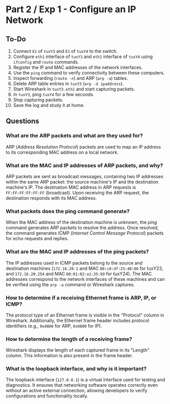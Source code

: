 # Part 2 / Exp 1 - Configure an IP Network

## To-Do

1. Connect `E1` of `tuxY3` and `E1` of `tuxY4` to the switch.  
2. Configure `eth1` interface of `tuxY3` and `eth1` interface of `tuxY4` using `ifconfig` and `route` commands.  
3. Register the IP and MAC addresses of the network interfaces.  
4. Use the `ping` command to verify connectivity between these computers.  
5. Inspect forwarding (`route -n`) and ARP (`arp -a`) tables.  
6. Delete ARP table entries in `tuxY3` (`arp -d ipaddress`).  
7. Start Wireshark in `tuxY3.eth1` and start capturing packets.  
8. In `tuxY3`, ping `tuxY4` for a few seconds.  
9. Stop capturing packets.  
10. Save the log and study it at home.  

## Questions

### What are the ARP packets and what are they used for?
ARP (*Address Resolution Protocol*) packets are used to map an IP address to its corresponding MAC address on a local network.

### What are the MAC and IP addresses of ARP packets, and why?
ARP packets are sent as broadcast messages, containing two IP addresses within the same ARP packet: the source machine's IP and the destination machine's IP. The destination MAC address in ARP requests is `FF:FF:FF:FF:FF:FF` (broadcast). Upon receiving the ARP request, the destination responds with its MAC address.

### What packets does the ping command generate?
When the MAC address of the destination machine is unknown, the *ping* command generates ARP packets to resolve the address. Once resolved, the command generates ICMP (*Internet Control Message Protocol*) packets for echo requests and replies.

### What are the MAC and IP addresses of the ping packets?
The IP addresses used in ICMP packets belong to the source and destination machines (`172.16.20.1` and MAC `00:c0:df:25:40:66` for tuxY23, and `172.16.20.254` and MAC `00:01:02:a1:35:69` for tuxY24). The MAC addresses correspond to the network interfaces of these machines and can be verified using the `arp -a` command or Wireshark captures.

### How to determine if a receiving Ethernet frame is ARP, IP, or ICMP?
The protocol type of an Ethernet frame is visible in the "Protocol" column in Wireshark. Additionally, the Ethernet frame header includes protocol identifiers (e.g., `0x0806` for ARP, `0x0800` for IP).

### How to determine the length of a receiving frame?
Wireshark displays the length of each captured frame in its "Length" column. This information is also present in the frame header.

### What is the loopback interface, and why is it important?
The loopback interface (`127.0.0.1`) is a virtual interface used for testing and diagnostics. It ensures that networking software operates correctly even without an active external connection, allowing developers to verify configurations and functionality locally.
